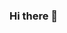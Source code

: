 ### Hi there 👋

<!--
**kamden13107493329347483/kamden13107493329347483** is a ✨ _special_ ✨ repository because its `README.md` (this file) appears on your GitHub profile.

Here are some ideas to get you started:

- 🔭 I’m currently working on 
- 🌱 I’m currently learning 
- 👯 I’m looking to collaborate on 
- 🤔 I’m looking for help with 
- 💬 Ask me about ...
- 📫 How to reach me: kamdenspears@yahoo.com
- 😄 Pronouns: 
- ⚡ Fun fact: 
-->
